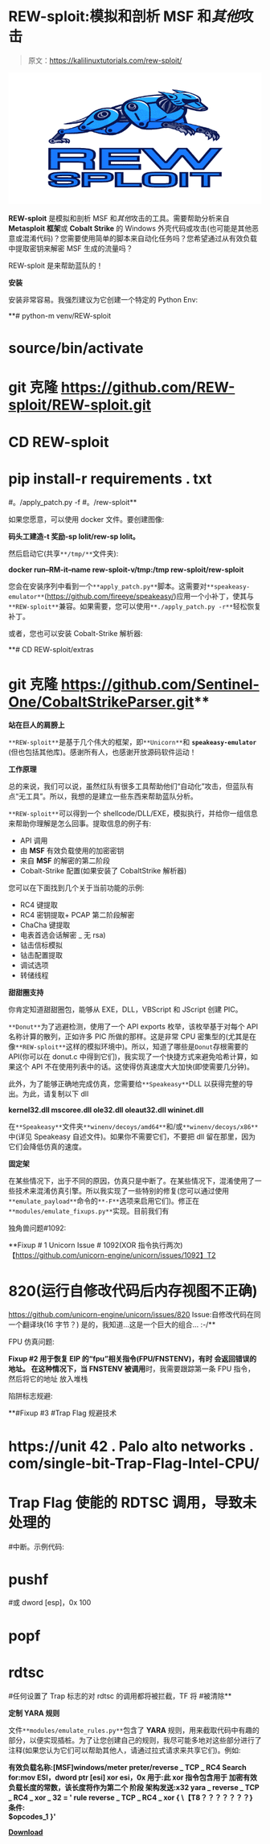 # REW-sploit:模拟和剖析 MSF 和*其他*攻击

> 原文：<https://kalilinuxtutorials.com/rew-sploit/>

[![EvilApp : Phishing Attack Using An Android Application](img/cfee08f5ecd4d21545d9d5aaba820169.png "EvilApp : Phishing Attack Using An Android Application")](https://1.bp.blogspot.com/-0d4UyGaekjw/YSUK3jIvYPI/AAAAAAAAKjQ/AzsOOvlON7E7q4KcuaCw17Mc6xbtaTpSACLcBGAsYHQ/s728/REW-sploit-Logo%2B%25281%2529.png)

**REW-sploit** 是模拟和剖析 MSF 和*其他*攻击的工具。需要帮助分析来自 **Metasploit 框架**或 **Cobalt Strike** 的 Windows 外壳代码或攻击(也可能是其他恶意或混淆代码)？您需要使用简单的脚本来自动化任务吗？您希望通过从有效负载中提取密钥来解密 MSF 生成的流量吗？

REW-sploit 是来帮助蓝队的！

**安装**

安装非常容易。我强烈建议为它创建一个特定的 Python Env:

**# python-m venv/REW-sploit
# source/bin/activate
# git 克隆 https://github.com/REW-sploit/REW-sploit.git
# CD REW-sploit
# pip install-r requirements . txt
#。/apply_patch.py -f
#。/rew-sploit**

如果您愿意，可以使用 docker 文件。要创建图像:

**码头工建造-t 奖励-sp lolit/rew-sp lolit。**

然后启动它(共享`**/tmp/**`文件夹):

**docker run–RM-it–name rew-sploit-v/tmp:/tmp rew-sploit/rew-sploit**

您会在安装序列中看到一个`**apply_patch.py**`脚本。这需要对`**speakeasy-emulator**`(https://github.com/fireeye/speakeasy/)应用一个小补丁，使其与`**REW-sploit**`兼容。如果需要，您可以使用`**./apply_patch.py -r**`轻松恢复补丁。

或者，您也可以安装 Cobalt-Strike 解析器:

**# CD REW-sploit/extras
# git 克隆 https://github.com/Sentinel-One/CobaltStrikeParser.git**

**站在巨人的肩膀上**

`**REW-sploit**`是基于几个伟大的框架，即`**Unicorn**`和 **`speakeasy-emulator`** (但也包括其他库)。感谢所有人，也感谢开放源码软件运动！

**工作原理**

总的来说，我们可以说，虽然红队有很多工具帮助他们“自动化”攻击，但蓝队有点“无工具”。所以，我想的是建立一些东西来帮助蓝队分析。

`**REW-sploit**`可以得到一个 shellcode/DLL/EXE，模拟执行，并给你一组信息来帮助你理解是怎么回事。提取信息的例子有:

*   API 调用
*   由 **MSF** 有效负载使用的加密密钥
*   来自 **MSF** 的解密的第二阶段
*   Cobalt-Strike 配置(如果安装了 CobaltStrike 解析器)

您可以在下面找到几个关于当前功能的示例:

*   RC4 键提取
*   RC4 密钥提取+ PCAP 第二阶段解密
*   ChaCha 键提取
*   电表首选会话解密 _ 无 rsa)
*   钴击信标模拟
*   钴击配置提取
*   调试选项
*   转储线程

**甜甜圈支持**

你肯定知道甜甜圈包，能够从 EXE，DLL，VBScript 和 JScript 创建 PIC。

`**Donut**`为了逃避检测，使用了一个 API exports 枚举，该枚举基于对每个 API 名称计算的散列，正如许多 PIC 所做的那样。这是非常 CPU 密集型的(尤其是在像`**REW-sploit**`这样的模拟环境中)。所以，知道了哪些是`Donut`存根需要的 API(你可以在 donut.c 中得到它们)，我实现了一个快捷方式来避免哈希计算，如果这个 API 不在使用列表中的话。这使得仿真速度大大加快(即使需要几分钟)。

此外，为了能够正确地完成仿真，您需要给`**Speakeasy**`DLL 以获得完整的导出。为此，请复制以下 dll

**kernel32.dll
mscoree.dll
ole32.dll
oleaut32.dll
wininet.dll**

在`**Speakeasy**`文件夹`**winenv/decoys/amd64**`和/或`**winenv/decoys/x86**`中(详见 Speakeasy 自述文件)。如果你不需要它们，不要把 dll 留在那里，因为它们会降低仿真的速度。

**固定架**

在某些情况下，出于不同的原因，仿真只是中断了。在某些情况下，混淆使用了一些技术来混淆仿真引擎。所以我实现了一些特别的修复(您可以通过使用`**emulate_payload**`命令的`**-F**`选项来启用它们)。修正在`**modules/emulate_fixups.py**`实现。目前我们有

独角兽问题#1092:

**Fixup # 1
Unicorn Issue # 1092(XOR 指令执行两次)【https://github.com/unicorn-engine/unicorn/issues/1092】T2
# 820(运行自修改代码后内存视图不正确)
https://github.com/unicorn-engine/unicorn/issues/820
Issue:自修改代码在同一个翻译块(16 字节？)
是的，我知道…这是一个巨大的组合… :-/**

FPU 仿真问题:

**Fixup #2
用于恢复 EIP 的“fpu”相关指令(FPU/FNSTENV)，有时
会返回错误的地址。
在这种情况下，当 FNSTENV 被调用**时，我需要跟踪第一条 FPU 指令，然后将它的地址
放入堆栈

陷阱标志规避:

**#Fixup #3
#Trap Flag 规避技术
# https://unit 42 . Palo alto networks . com/single-bit-Trap-Flag-Intel-CPU/
# Trap Flag 使能的 RDTSC 调用，导致未处理的
#中断。示例代码:
# pushf
#或 dword [esp]，0x 100
# popf
# rdtsc
#任何设置了 Trap 标志的对 rdtsc 的调用都将被拦截，TF 将
#被清除**

**定制 YARA 规则**

文件`**modules/emulate_rules.py**`包含了 **YARA** 规则，用来截取代码中有趣的部分，以便实现插桩。为了让您创建自己的规则，我尽可能多地对这些部分进行了注释(如果您认为它们可以帮助其他人，请通过拉式请求来共享它们)。例如:

**有效负载名称:[MSF]windows/meter preter/reverse _ TCP _ RC4
Search for:mov ESI，dword ptr [esi]
xor esi，0x
用于:此 xor 指令包含用于
加密有效负载长度的常数，该长度将作为第二个
阶段
架构发送:x32
yara _ reverse _ TCP _ RC4 _ xor _ 32 = ' rule reverse _ TCP _ RC4 _ xor { \【T8？？？？？？？} \
条件:\
$opcodes_1 }'**

[**Download**](https://github.com/REW-sploit/REW-sploit)